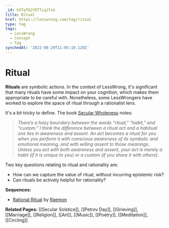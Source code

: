 ```yaml
---
_id: hXTqT62YDTTiqJfxG
title: Ritual
href: https://lesswrong.com/tag/ritual
type: tag
tags:
  - LessWrong
  - Concept
  - Tag
synchedAt: '2022-08-29T11:05:10.120Z'
---
```

# Ritual

**Rituals** are symbolic actions. In the context of LessWrong, it's significant that many rituals have some impact on your cognition, which makes them appropriate to be careful with. Nonetheless, some LessWrongers have worked to explore the space of ritual through a rationalist lens.

It's a bit tricky to define. The book [Secular Wholeness](https://www.amazon.com/Secular-Wholeness-Skeptics-Paths-Richer/dp/155369175X) notes:

> *There’s a hazy boundary between the words “ritual,” “habit,” and “custom.” I think the difference between a ritual act and a habitual one lies in awareness and assent. An act becomes a ritual for you when you perform it with conscious awareness of its symbolic and emotional meaning, and with willing assent to those meanings. Unless you act with both awareness and assent, your act is merely a habit (if it is unique to you) or a custom (if you share it with others).*

Two key questions relating to ritual and rationality are:

- How can we capture the value of ritual, without incurring epistemic risk?
- Can rituals be actively helpful for rationality?

**Sequences:**

- [Rational Ritual](https://www.lesswrong.com/s/3bbvzoRA8n6ZgbiyK) by [Raemon](https://www.lesswrong.com/users/raemon)

**Related Pages:** [[Secular Solstice]], [[Petrov Day]], [[Grieving]], [[Marriage]], [[Religion]], [[Art]], [[Music]], [[Poetry]], [[Meditation]], [[Circling]]